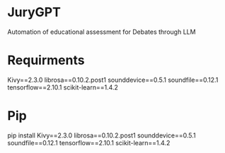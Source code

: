 # JuryGPT
 Automation of educational assessment for Debates through LLM

# Requirments
Kivy==2.3.0
librosa==0.10.2.post1
sounddevice==0.5.1
soundfile==0.12.1
tensorflow==2.10.1
scikit-learn==1.4.2

# Pip
pip install Kivy==2.3.0 librosa==0.10.2.post1 sounddevice==0.5.1 soundfile==0.12.1 tensorflow==2.10.1 scikit-learn==1.4.2